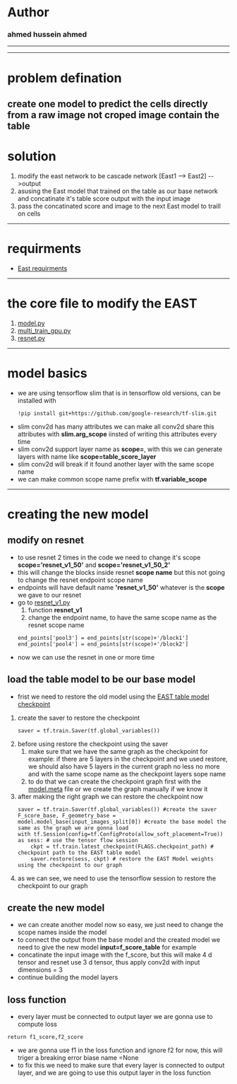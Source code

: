 # Author 
### ahmed hussein ahmed 
---


---
# problem defination 
create one model to predict the cells directly from a raw image not croped image contain the table 
---
# solution 
1. modify the east network to be cascade network [East1 --> East2] -->output 
2. asusing the East model that trained on the table as our base network and concatinate it's table score output with the input image
3. pass the concatinated score and image to the next East model to traill on cells 
---
# requirments 
* [East requirments]()
---
# the core file to modify the EAST
1. [model.py]()
2. [multi_train_gpu.py]()
3. [resnet.py]()
---

# model basics 
* we are using tensorflow slim that is in tensorflow old versions, can be installed with 
    ```
    !pip install git+https://github.com/google-research/tf-slim.git
    ```
* slim conv2d has many attributes we can make all conv2d share this attributes with **slim.arg_scope** iinsted of writing this attributes every time
* slim conv2d support layer name as **scope=**, with this we can generate layers with name like **scope=table_score_layer**
* slim conv2d will break if it found another layer with the same scope name 
* we can make common scope name prefix  with **tf.variable_scope**
---
# creating the new model 
## modify on resnet
* to use resnet 2 times in the code we need to change it's scope **scope='resnet_v1_50'** and **scope='resnet_v1_50_2'**
* this will change the blocks inside resnet **scope name** but this not going to change the resnet endpoint scope name 
* endpoints will have default name **'resnet_v1_50'** whatever is the **scope** we gave to our resnet 
* go to [resnet_v1.py]()
    1. function **resnet_v1**
    2. change the endpoint name, to have the same scope name as the resnet scope name
   ``` 
   end_points['pool3'] = end_points[str(scope)+'/block1']
   end_points['pool4'] = end_points[str(scope)+'/block2']
   ```
* now we can use the resnet in one or more time 
## load the table model to be our base model
* frist we need to restore the old model using the [EAST table model checkpoint]() 

1. create the saver to restore the checkpoint
    ```
    saver = tf.train.Saver(tf.global_variables())
    ```
2. before using restore the checkpoint using the saver 
    1. make sure that we have the same graph as the checkpoint for example: if there are 5 layers in the checkpoint and we used restore, we should
also have 5 layers in the current graph no less no more and with the same scope name as the checkpoint layers sope name
    2. to do that we can create the checkpoint graph first with the [model.meta]() file or we create the graph manually if we know it
3. after making the right graph we can restore the checkpoint now
    ```
    saver = tf.train.Saver(tf.global_variables()) #create the saver 
    F_score_base, F_geometry_base = model.model_base(input_images_split[0]) #create the base model the same as the graph we are gonna load 
    with tf.Session(config=tf.ConfigProto(allow_soft_placement=True)) as sess: # use the tensor flow session
        ckpt = tf.train.latest_checkpoint(FLAGS.checkpoint_path) # checkpoint path to the EAST table model
        saver.restore(sess, ckpt) # restore the EAST Model weights using the checkpoint to our graph
    ```
4. as we can see, we need to use the tensorflow session to restore the checkpoint to our graph 

## create the new model
* we can create another model now so easy, we just need to change the scope names inside the model
* to connect the output from the base model and the created model we need to give the new model **input=f_score_table** for example
* concatinate the input image with the f_score, but this will make 4 d tensor and resnet use 3 d tensor, thus apply conv2d with input dimensions = 3
* continue building the model layers
## loss function
* every layer must be connected to output layer we are gonna use to compute loss
```
return f1_score,f2_score
```
* we are gonna use f1 in the loss function and ignore f2 for now, this will triger a breaking error biase name =None
* to fix this we need to make sure that every layer is connected to output layer, and we are going to use this output layer in the loss function
